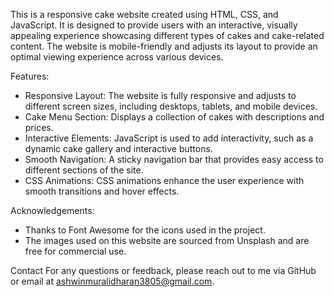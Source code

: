 This is a responsive cake website created using HTML, CSS, and JavaScript. It is designed to provide users with an interactive, visually appealing experience showcasing different types of cakes and cake-related content. The website is mobile-friendly and adjusts its layout to provide an optimal viewing experience across various devices.

Features:
- Responsive Layout: The website is fully responsive and adjusts to different screen sizes, including desktops, tablets, and mobile devices.
- Cake Menu Section: Displays a collection of cakes with descriptions and prices.
- Interactive Elements: JavaScript is used to add interactivity, such as a dynamic cake gallery and interactive buttons.
- Smooth Navigation: A sticky navigation bar that provides easy access to different sections of the site.
- CSS Animations: CSS animations enhance the user experience with smooth transitions and hover effects.

Acknowledgements:
  - Thanks to Font Awesome for the icons used in the project.
  - The images used on this website are sourced from Unsplash and are free for commercial use.

Contact
For any questions or feedback, please reach out to me via GitHub or email at ashwinmuralidharan3805@gmail.com.
